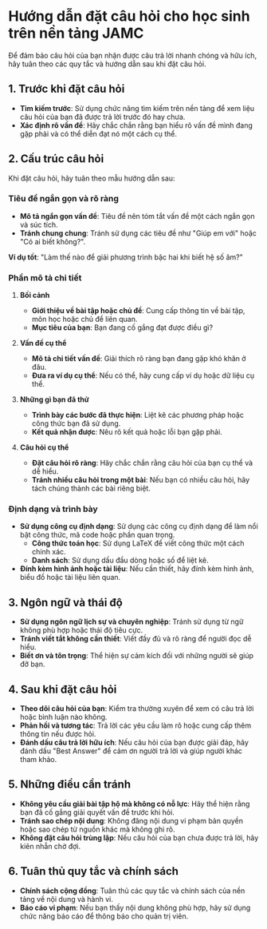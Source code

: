 # Hướng dẫn đặt câu hỏi cho học sinh trên nền tảng JAMC

Để đảm bảo câu hỏi của bạn nhận được câu trả lời nhanh chóng và hữu ích, hãy tuân theo các quy tắc và hướng dẫn sau khi đặt câu hỏi.

## 1. Trước khi đặt câu hỏi

- **Tìm kiếm trước**: Sử dụng chức năng tìm kiếm trên nền tảng để xem liệu câu hỏi của bạn đã được trả lời trước đó hay chưa.
- **Xác định rõ vấn đề**: Hãy chắc chắn rằng bạn hiểu rõ vấn đề mình đang gặp phải và có thể diễn đạt nó một cách cụ thể.

## 2. Cấu trúc câu hỏi

Khi đặt câu hỏi, hãy tuân theo mẫu hướng dẫn sau:

### **Tiêu đề ngắn gọn và rõ ràng**

- **Mô tả ngắn gọn vấn đề**: Tiêu đề nên tóm tắt vấn đề một cách ngắn gọn và súc tích.
- **Tránh chung chung**: Tránh sử dụng các tiêu đề như "Giúp em với" hoặc "Có ai biết không?".

**Ví dụ tốt**: "Làm thế nào để giải phương trình bậc hai khi biết hệ số âm?"

### **Phần mô tả chi tiết**

1. **Bối cảnh**

   - **Giới thiệu về bài tập hoặc chủ đề**: Cung cấp thông tin về bài tập, môn học hoặc chủ đề liên quan.
   - **Mục tiêu của bạn**: Bạn đang cố gắng đạt được điều gì?

2. **Vấn đề cụ thể**

   - **Mô tả chi tiết vấn đề**: Giải thích rõ ràng bạn đang gặp khó khăn ở đâu.
   - **Đưa ra ví dụ cụ thể**: Nếu có thể, hãy cung cấp ví dụ hoặc dữ liệu cụ thể.

3. **Những gì bạn đã thử**

   - **Trình bày các bước đã thực hiện**: Liệt kê các phương pháp hoặc công thức bạn đã sử dụng.
   - **Kết quả nhận được**: Nêu rõ kết quả hoặc lỗi bạn gặp phải.

4. **Câu hỏi cụ thể**

   - **Đặt câu hỏi rõ ràng**: Hãy chắc chắn rằng câu hỏi của bạn cụ thể và dễ hiểu.
   - **Tránh nhiều câu hỏi trong một bài**: Nếu bạn có nhiều câu hỏi, hãy tách chúng thành các bài riêng biệt.

### **Định dạng và trình bày**

- **Sử dụng công cụ định dạng**: Sử dụng các công cụ định dạng để làm nổi bật công thức, mã code hoặc phần quan trọng.
  - **Công thức toán học**: Sử dụng LaTeX để viết công thức một cách chính xác.
  - **Danh sách**: Sử dụng dấu đầu dòng hoặc số để liệt kê.
- **Đính kèm hình ảnh hoặc tài liệu**: Nếu cần thiết, hãy đính kèm hình ảnh, biểu đồ hoặc tài liệu liên quan.

## 3. Ngôn ngữ và thái độ

- **Sử dụng ngôn ngữ lịch sự và chuyên nghiệp**: Tránh sử dụng từ ngữ không phù hợp hoặc thái độ tiêu cực.
- **Tránh viết tắt không cần thiết**: Viết đầy đủ và rõ ràng để người đọc dễ hiểu.
- **Biết ơn và tôn trọng**: Thể hiện sự cảm kích đối với những người sẽ giúp đỡ bạn.

## 4. Sau khi đặt câu hỏi

- **Theo dõi câu hỏi của bạn**: Kiểm tra thường xuyên để xem có câu trả lời hoặc bình luận nào không.
- **Phản hồi và tương tác**: Trả lời các yêu cầu làm rõ hoặc cung cấp thêm thông tin nếu được hỏi.
- **Đánh dấu câu trả lời hữu ích**: Nếu câu hỏi của bạn được giải đáp, hãy đánh dấu "Best Answer" để cảm ơn người trả lời và giúp người khác tham khảo.

## 5. Những điều cần tránh

- **Không yêu cầu giải bài tập hộ mà không có nỗ lực**: Hãy thể hiện rằng bạn đã cố gắng giải quyết vấn đề trước khi hỏi.
- **Tránh sao chép nội dung**: Không đăng nội dung vi phạm bản quyền hoặc sao chép từ nguồn khác mà không ghi rõ.
- **Không đặt câu hỏi trùng lặp**: Nếu câu hỏi của bạn chưa được trả lời, hãy kiên nhẫn chờ đợi.

## 6. Tuân thủ quy tắc và chính sách

- **Chính sách cộng đồng**: Tuân thủ các quy tắc và chính sách của nền tảng về nội dung và hành vi.
- **Báo cáo vi phạm**: Nếu bạn thấy nội dung không phù hợp, hãy sử dụng chức năng báo cáo để thông báo cho quản trị viên.